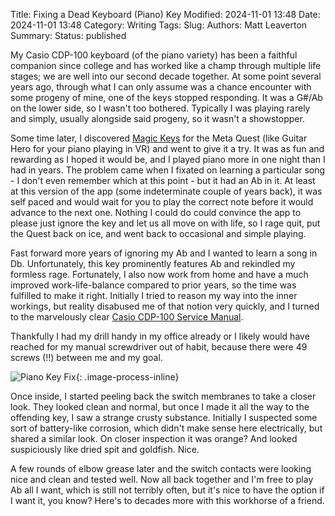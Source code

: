 Title: Fixing a Dead Keyboard (Piano) Key
Modified: 2024-11-01 13:48
Date: 2024-11-01 13:48
Category: Writing
Tags:
Slug:
Authors: Matt Leaverton
Summary:
Status: published

My Casio CDP-100 keyboard (of the piano variety) has been a faithful companion since college and has worked like a champ through multiple life stages; we are well into our second decade together. At some point several years ago, through what I can only assume was a chance encounter with some progeny of mine, one of the keys stopped responding. It was a G#/Ab on the lower side, so I wasn't too bothered. Typically I was playing rarely and simply, usually alongside said progeny, so it wasn't a showstopper.

Some time later, I discovered [Magic Keys](https://magickeys.app/) for the Meta Quest (like Guitar Hero for your piano playing in VR) and went to give it a try. It was as fun and rewarding as I hoped it would be, and I played piano more in one night than I had in years. The problem came when I fixated on learning a particular song - I don't even remember which at this point - but it had an Ab in it. At least at this version of the app (some indeterminate couple of years back), it was self paced and would wait for you to play the correct note before it would advance to the next one. Nothing I could do could convince the app to please just ignore the key and let us all move on with life, so I rage quit, put the Quest back on ice, and went back to occasional and simple playing.

Fast forward more years of ignoring my Ab and I wanted to learn a song in Db. Unfortunately, this key prominently features Ab and rekindled my formless rage. Fortunately, I also now work from home and have a much improved work-life-balance compared to prior years, so the time was fulfilled to make it right. Initially I tried to reason my way into the inner workings, but reality disabused me of that notion very quickly, and I turned to the marvelously clear [Casio CDP-100 Service Manual](http://www.warningwillrobinson.com.au/manuals/Casio%20CDP100%20service%20manual.pdf).

Thankfully I had my drill handy in my office already or I likely would have reached for my manual screwdriver out of habit, because there were 49 screws (!!) between me and my goal.

![Piano Key Fix](/images/piano-fix-1.jpg){: .image-process-inline}

Once inside, I started peeling back the switch membranes to take a closer look. They looked clean and normal, but once I made it all the way to the offending key, I saw a strange crusty substance. Initially I suspected some sort of battery-like corrosion, which didn't make sense here electrically, but shared a similar look. On closer inspection it was orange? And looked suspiciously like dried spit and goldfish. Nice.

A few rounds of elbow grease later and the switch contacts were looking nice and clean and tested well. Now all back together and I'm free to play Ab all I want, which is still not terribly often, but it's nice to have the option if I want it, you know? Here's to decades more with this workhorse of a friend.
